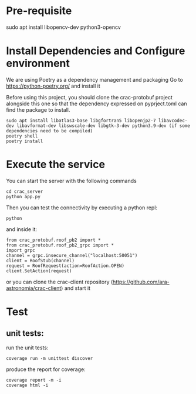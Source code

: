 # Pre-requisite

sudo apt install libopencv-dev python3-opencv

# Install Dependencies and Configure environment

We are using Poetry as a dependency management and packaging
Go to https://python-poetry.org/ and install it

Before using this project, you should clone the crac-protobuf project 
alongside this one so that the dependency expressed on pyprject.toml 
can find the package to install.

```
sudo apt install libatlas3-base libgfortran5 libopenjp2-7 libavcodec-dev libavformat-dev libswscale-dev libgtk-3-dev python3.9-dev (if some dependencies need to be compiled)
poetry shell
poetry install
```

# Execute the service

You can start the server with the following commands
```
cd crac_server
python app.py
```

Then you can test the connectivity by executing a python repl:

```
python
```

and inside it:

```
from crac_protobuf.roof_pb2 import *
from crac_protobuf.roof_pb2_grpc import *
import grpc
channel = grpc.insecure_channel("localhost:50051")
client = RoofStub(channel)
request = RoofRequest(action=RoofAction.OPEN)
client.SetAction(request)
```

or you can clone the crac-client repository (https://github.com/ara-astronomia/crac-client) and start it

# Test

## unit tests:

run the unit tests:

```
coverage run -m unittest discover
```

produce the report for coverage:

```
coverage report -m -i
coverage html -i
```